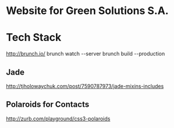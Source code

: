 # Website for Green Solutions S.A.

# Tech Stack
http://brunch.io/
  brunch watch --server
  brunch build --production

## Jade
http://tjholowaychuk.com/post/7590787973/jade-mixins-includes


## Polaroids for Contacts
http://zurb.com/playground/css3-polaroids
